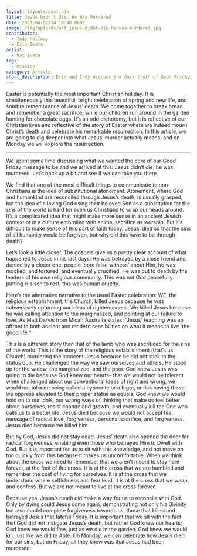 ```yaml
---
layout: layouts/post.njk
title: Jesus Didn't Die, He Was Murdered
date: 2021-04-02T14:18:40.069Z
image: /img/uploads/art_jesus-didnt-die-he-was-murdered.jpg
contributor:
  - Indy Hollway
  - Erin Iwata
artist:
  - Nat Iwata
tags:
  - mission
category: Article
short_description: Erin and Indy discuss the dark truth of Good Friday.
---
```

Easter is potentially the most important Christian holiday. It is simultaneously this beautiful, bright celebration of spring and new life, and sombre remembrance of Jesus’ death. We come together to break bread and remember a great sacrifice, while our children run around in the garden hunting for chocolate eggs. It’s an odd dichotomy, but it is reflective of our Christian lives and reflective of the story of Easter where we indeed mourn Christ’s death and celebrate his remarkable resurrection. In this article, we are going to dig deeper into what Jesus’ murder actually means, and on Monday we will explore the resurrection. 

- - -

We spent some time discussing what we wanted the core of our Good Friday message to be and we arrived at this: Jesus didn’t die, he was murdered. Let’s back up a bit and see if we can take you there. 

We find that one of the most difficult things to communicate to non-Christians is the idea of substitutional atonement. Atonement, where God and humankind are reconciled through Jesus’s death, is usually grasped, but the idea of a loving God using their beloved Son as a substitution for the sins of the world is hard for even us Christians to wrap our heads around. It’s a complicated idea that might make more sense in an ancient Jewish context or in a culture embroiled with animal sacrifice as worship. But it’s difficult to make sense of this part of faith today. Jesus’ died so that the sins of all humanity would be forgiven, but why did this have to be through death? 

Let’s look a little closer. The gospels give us a pretty clear account of what happened to Jesus in his last days: He was betrayed by a close friend and denied by a closer one, people ‘bore false witness’ about Him, he was mocked, and tortured, and eventually crucified. He was put to death by the leaders of his own religious community. This was not God peacefully putting His son to rest, this was human cruelty. 

Here’s the alternative narrative to the usual Easter celebration: WE, the religious establishment, the Church, killed Jesus because he was subversively upturning our ideas of righteousness. We killed Jesus because he was calling attention to the marginalized, and pointing at our failure to love. As Matt Darvis from Micah Australia states: “Jesus' teaching was an affront to both ancient and modern sensibilities on what it means to live 'the good life’.”

This is a different story than that of the lamb who was sacrificed for the sins of the world. This is the story of the religious establishment (that’s us Church) murdering the innocent Jesus because he did not stick to the status quo. He challenged the way we saw ourselves and others, He stood up for the widow, the marginalized, and the poor. God knew Jesus was going to die because God knew our hearts- that we would not be tolerant when challenged about our conventional ideas of right and wrong, we would not tolerate being called a hypocrite or a bigot, or risk having those we oppress elevated to their proper status as equals. God knew we would hold on to our idols, our wrong ways of thinking that make us feel better about ourselves, resist change and growth, and eventually kill the One who calls us to a better life. Jesus died because we would not accept his message of radical love, forgiveness, personal sacrifice, and forgiveness. Jesus died because we killed him. 

But by God, Jesus did not stay dead. Jesus’ death also opened the door for radical forgiveness, enabling even those who betrayed Him to Dwell with God. But it is important for us to sit with this knowledge, and not move on too quickly from this because it makes us uncomfortable. When we think about the cross we need to remember that we aren’t meant to stay here forever, at the foot of the cross. It is at the cross that we are humbled and remember the cost of living for ourselves. It is at the cross that we understand where selfishness and fear lead. It is at the cross that we weap, and confess. But we are not meant to live at the cross forever. 

Because yes, Jesus’s death did make a way for us to reconcile with God. Only by dying could Jesus come again, demonstrating not only his Divinity but also model complete forgiveness towards us, those that killed and betrayed Jesus that fateful Friday. It is important that we sit with the fact that God did not instigate Jesus’s death, but rather God knew our hearts; God knew we would flee, just as we did in the garden. God knew we would kill, just like we did to Able. On Monday, we can celebrate how Jesus died for our sins, but on Friday, all they knew was that Jesus had been murdered.